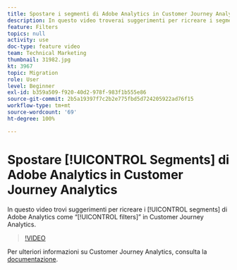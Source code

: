 ```yaml
---
title: Spostare i segmenti di Adobe Analytics in Customer Journey Analytics
description: In questo video troverai suggerimenti per ricreare i segmenti di Adobe Analytics come “filtri” in Customer Journey Analytics.
feature: Filters
topics: null
activity: use
doc-type: feature video
team: Technical Marketing
thumbnail: 31982.jpg
kt: 3967
topic: Migration
role: User
level: Beginner
exl-id: b359a509-f920-40d2-978f-983f1b555e86
source-git-commit: 2b5a19397f7c2b2e775fbd5d724205922ad76f15
workflow-type: tm+mt
source-wordcount: '69'
ht-degree: 100%

---
```


# Spostare [!UICONTROL Segments] di Adobe Analytics in Customer Journey Analytics

In questo video trovi suggerimenti per ricreare i [!UICONTROL segments] di Adobe Analytics come “[!UICONTROL filters]” in Customer Journey Analytics.

>[!VIDEO](https://video.tv.adobe.com/v/31982/?quality=12)

Per ulteriori informazioni su Customer Journey Analytics, consulta la [documentazione](https://docs.adobe.com/content/help/it-IT/analytics-platform/using/cja-landing.html).
